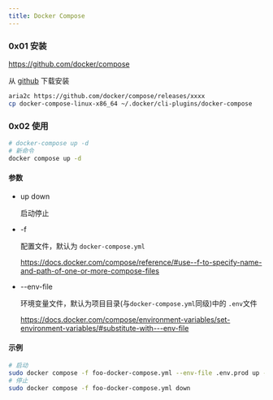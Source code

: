 ```yaml
---
title: Docker Compose
---
```


### 0x01 安装

https://github.com/docker/compose

从 [github](https://github.com/docker/compose/releases) 下载安装

```bash
aria2c https://github.com/docker/compose/releases/xxxx
cp docker-compose-linux-x86_64 ~/.docker/cli-plugins/docker-compose
```

### 0x02 使用

```bash
# docker-compose up -d
# 新命令
docker compose up -d
```

#### 参数

- up down

  启动停止

- -f

  配置文件，默认为 `docker-compose.yml`

  https://docs.docker.com/compose/reference/#use--f-to-specify-name-and-path-of-one-or-more-compose-files

- --env-file

  环境变量文件，默认为项目目录(与`docker-compose.yml`同级)中的 `.env`文件

  https://docs.docker.com/compose/environment-variables/set-environment-variables/#substitute-with---env-file

#### 示例

```bash
# 启动
sudo docker compose -f foo-docker-compose.yml --env-file .env.prod up -d
# 停止
sudo docker compose -f foo-docker-compose.yml down
```
